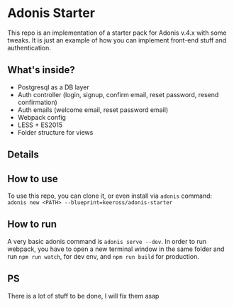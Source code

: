 # Adonis Starter

This repo is an implementation of a starter pack for Adonis v.4.x with some tweaks.
It is just an example of how you can implement front-end stuff and authentication.

## What's inside?

- Postgresql as a DB layer
- Auth controller (login, signup, confirm email, reset password, resend confirmation)
- Auth emails (welcome email, reset password email)
- Webpack config
- LESS + ES2015
- Folder structure for views

## Details

## How to use
To use this repo, you can clone it, or even install via `adonis` command:
`adonis new <PATH> --blueprint=keeross/adonis-starter`

## How to run
A very basic adonis command is `adonis serve --dev`.
In order to run webpack, you have to open a new terminal window in the same folder and run `npm run watch`, for dev env, and `npm run build` for production.

## PS
There is a lot of stuff to be done, I will fix them asap
